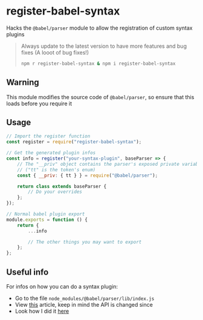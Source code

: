 
# register-babel-syntax
Hacks the `@babel/parser` module to allow the registration of custom syntax plugins
> Always update to the latest version to have more features and bug fixes (A looot of bug fixes!) <br>
> ```bash
> npm r register-babel-syntax & npm i register-babel-syntax
> ```

## Warning
This module modifies the source code of `@babel/parser`, so ensure that this loads before you require it

## Usage
```js
// Import the register function
const register = require("register-babel-syntax");

// Get the generated plugin infos
const info = register("your-syntax-plugin", baseParser => {
    // The "__priv" object contains the parser's exposed private variables
    // ("tt" is the token's enum)
    const { __priv: { tt } } = require("@babel/parser");

    return class extends baseParser {
        // Do your overrides
    };
});

// Normal babel plugin export
module.exports = function () {
    return {
        ...info

        // The other things you may want to export
    };
};
```

## Useful info
For infos on how you can do a syntax plugin:
- Go to the file `node_modules/@babel/parser/lib/index.js`
- View [this](https://medium.com/@jacobp100/adding-custom-syntax-to-babel-e1a1315c6a90) article, keep in mind the API is changed since
- Look how I did it [here](https://github.com/AFatNiBBa/babel-plugin-syntax-no-parens)